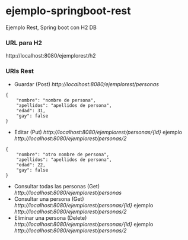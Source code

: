 # ejemplo-springboot-rest
Ejemplo Rest, Spring boot con H2 DB

### URL para H2
http://localhost:8080/ejemplorest/h2

### URIs Rest
*  Guardar (Post) *http://localhost:8080/ejemplorest/personas*
```
{
    "nombre": "nombre de persona",
    "apellidos": "apellidos de persona",
    "edad": 31,
    "gay": false
}
```
*  Editar (Put) *http://localhost:8080/ejemplorest/personas/{id}* ejemplo *http://localhost:8080/ejemplorest/personas/2*
```
{
    "nombre": "otro nombre de persona",
    "apellidos": "apellidos de persona",
    "edad": 22,
    "gay": false
}
```
*  Consultar todas las personas (Get) *http://localhost:8080/ejemplorest/personas*
*  Consultar una persona (Get) *http://localhost:8080/ejemplorest/personas/{id}* ejemplo *http://localhost:8080/ejemplorest/personas/2*
*  Eliminar una persona (Delete) *http://localhost:8080/ejemplorest/personas/{id}* ejemplo *http://localhost:8080/ejemplorest/personas/2*
